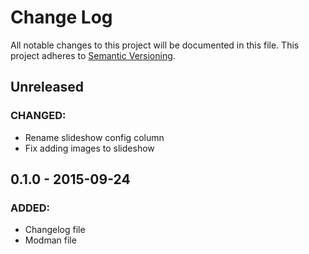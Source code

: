 # Change Log
All notable changes to this project will be documented in this file. This project adheres to [Semantic Versioning](http://semver.org/).

## Unreleased
### CHANGED:
- Rename slideshow config column
- Fix adding images to slideshow

## 0.1.0 - 2015-09-24
### ADDED:
- Changelog file
- Modman file